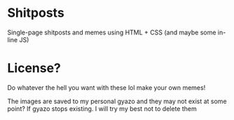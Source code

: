 # Shitposts
 Single-page shitposts and memes using HTML + CSS (and maybe some in-line JS)

# License?
Do whatever the hell you want with these lol make your own memes!

The images are saved to my personal gyazo and they may not exist at some point? If gyazo stops existing. I will try my best not to delete them